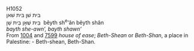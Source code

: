 <body>
  <p>H1052<br>  בּית  שׁן    בּית שׁאן  <br> בֵּיתּ שְׁאָן  בֵּיתּ שָׁן  ‎  bêyth sh<sup>e</sup>‘ân  bêyth shân  <br><i>bayth</i> <i>she-awn‘,</i> <i>bayth</i> <i>shawn‘ </i><br>From <a href="h1004.htm">1004</a> and <a href="h7599.htm">7599</a>  <i>house</i> <i>of</i> <i>ease</i>; <i>Beth-Shean</i> or <i>Beth-Shan</i>, a place in Palestine: - Beth-shean, Beth-Shan.<br></p>
 </body>